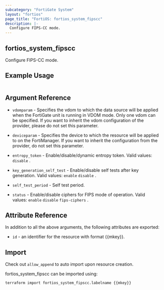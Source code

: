 ```yaml
---
subcategory: "FortiGate System"
layout: "fortios"
page_title: "FortiOS: fortios_system_fipscc"
description: |-
  Configure FIPS-CC mode.
---
```


## fortios_system_fipscc
Configure FIPS-CC mode.

## Example Usage

```hcl

```

## Argument Reference
* `vdomparam` - Specifies the vdom to which the data source will be applied when the FortiGate unit is running in VDOM mode. Only one vdom can be specified. If you want to inherit the vdom configuration of the provider, please do not set this parameter.
* `deviceparam` - Specifies the device to which the resource will be applied to on the FortiManager. If you want to inherit the configuration from the provider, do not set this parameter.

* `entropy_token` - Enable/disable/dynamic entropy token. Valid values: `disable` .
* `key_generation_self_test` - Enable/disable self tests after key generation. Valid values: `enable` `disable` .
* `self_test_period` - Self test period.
* `status` - Enable/disable ciphers for FIPS mode of operation. Valid values: `enable` `disable` `fips-ciphers` .

## Attribute Reference

In addition to all the above arguments, the following attributes are exported:
* `id` - an identifier for the resource with format {{mkey}}.

## Import

Check out `allow_append` to auto import upon resource creation.

fortios_system_fipscc can be imported using:
```sh
terraform import fortios_system_fipscc.labelname {{mkey}}
```
